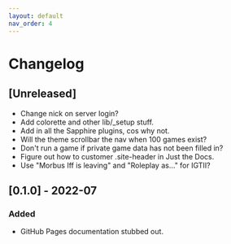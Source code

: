 ```yaml
---
layout: default
nav_order: 4
---
```


# Changelog

## [Unreleased]

- Change nick on server login?
- Add colorette and other lib/_setup stuff.
- Add in all the Sapphire plugins, cos why not.
- Will the theme scrollbar the nav when 100 games exist?
- Don't run a game if private game data has not been filled in?
- Figure out how to customer .site-header in Just the Docs.
- Use "Morbus Iff is leaving" and "Roleplay as..." for IGTII?

## [0.1.0] - 2022-07

### Added

- GitHub Pages documentation stubbed out.
